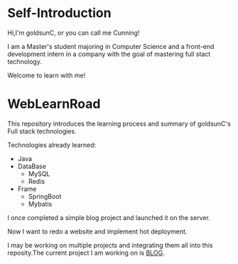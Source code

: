 # Self-Introduction
Hi,I'm goldsunC, or you can call me Cunning!

I am a Master's student majoring in Computer Science and a front-end development intern in a company with the goal of mastering full stact technology.

Welcome to learn with me!

# WebLearnRoad
This repository introduces the learning process and summary of goldsunC's Full stack technologies.

Technologies already learned:
- Java 
- DataBase
  - MySQL
  - Redis
- Frame
  - SpringBoot
  - Mybatis

I once completed a simple blog project and launched it on the server.

Now I want to redo a website and implement hot deployment.

I may be working on multiple projects and integrating them all into this reposity.The current project I am working on is [BLOG](./BLOG/README.md).